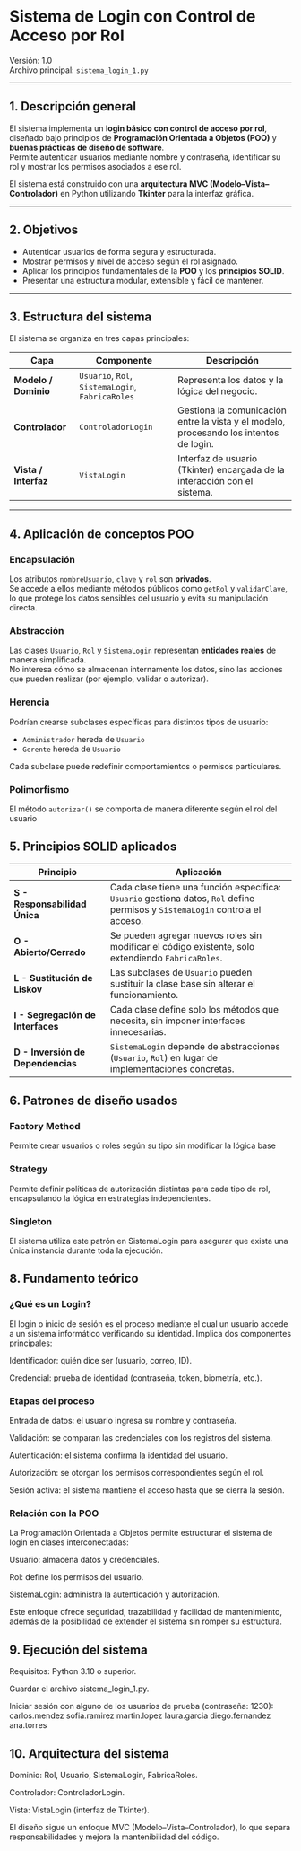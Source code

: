# Sistema de Login con Control de Acceso por Rol

Versión: 1.0  
Archivo principal: `sistema_login_1.py`

---

## 1. Descripción general

El sistema implementa un **login básico con control de acceso por rol**, diseñado bajo principios de **Programación Orientada a Objetos (POO)** y **buenas prácticas de diseño de software**.  
Permite autenticar usuarios mediante nombre y contraseña, identificar su rol y mostrar los permisos asociados a ese rol.

El sistema está construido con una **arquitectura MVC (Modelo–Vista–Controlador)** en Python utilizando **Tkinter** para la interfaz gráfica.

---

## 2. Objetivos

- Autenticar usuarios de forma segura y estructurada.  
- Mostrar permisos y nivel de acceso según el rol asignado.  
- Aplicar los principios fundamentales de la **POO** y los **principios SOLID**.  
- Presentar una estructura modular, extensible y fácil de mantener.

---

## 3. Estructura del sistema

El sistema se organiza en tres capas principales:

| Capa | Componente | Descripción |
|------|-------------|-------------|
| **Modelo / Dominio** | `Usuario`, `Rol`, `SistemaLogin`, `FabricaRoles` | Representa los datos y la lógica del negocio. |
| **Controlador** | `ControladorLogin` | Gestiona la comunicación entre la vista y el modelo, procesando los intentos de login. |
| **Vista / Interfaz** | `VistaLogin` | Interfaz de usuario (Tkinter) encargada de la interacción con el sistema. |

---

## 4. Aplicación de conceptos POO

### Encapsulación
Los atributos `nombreUsuario`, `clave` y `rol` son **privados**.  
Se accede a ellos mediante métodos públicos como `getRol` y `validarClave`, lo que protege los datos sensibles del usuario y evita su manipulación directa.

### Abstracción
Las clases `Usuario`, `Rol` y `SistemaLogin` representan **entidades reales** de manera simplificada.  
No interesa cómo se almacenan internamente los datos, sino las acciones que pueden realizar (por ejemplo, validar o autorizar).

### Herencia
Podrían crearse subclases específicas para distintos tipos de usuario:
- `Administrador` hereda de `Usuario`
- `Gerente` hereda de `Usuario`

Cada subclase puede redefinir comportamientos o permisos particulares.

### Polimorfismo
El método `autorizar()` se comporta de manera diferente según el rol del usuario

## 5. Principios SOLID aplicados
| Principio                         | Aplicación                                                                                                                    |
| --------------------------------- | ----------------------------------------------------------------------------------------------------------------------------- |
| **S - Responsabilidad Única**     | Cada clase tiene una función específica: `Usuario` gestiona datos, `Rol` define permisos y `SistemaLogin` controla el acceso. |
| **O - Abierto/Cerrado**           | Se pueden agregar nuevos roles sin modificar el código existente, solo extendiendo `FabricaRoles`.                            |
| **L - Sustitución de Liskov**     | Las subclases de `Usuario` pueden sustituir la clase base sin alterar el funcionamiento.                                      |
| **I - Segregación de Interfaces** | Cada clase define solo los métodos que necesita, sin imponer interfaces innecesarias.                                         |
| **D - Inversión de Dependencias** | `SistemaLogin` depende de abstracciones (`Usuario`, `Rol`) en lugar de implementaciones concretas.                            |

## 6. Patrones de diseño usados
### Factory Method
Permite crear usuarios o roles según su tipo sin modificar la lógica base

### Strategy

Permite definir políticas de autorización distintas para cada tipo de rol, encapsulando la lógica en estrategias independientes.

### Singleton

El sistema utiliza este patrón en SistemaLogin para asegurar que exista una única instancia durante toda la ejecución.

## 8. Fundamento teórico
### ¿Qué es un Login?

El login o inicio de sesión es el proceso mediante el cual un usuario accede a un sistema informático verificando su identidad.
Implica dos componentes principales:

Identificador: quién dice ser (usuario, correo, ID).

Credencial: prueba de identidad (contraseña, token, biometría, etc.).

### Etapas del proceso

Entrada de datos: el usuario ingresa su nombre y contraseña.

Validación: se comparan las credenciales con los registros del sistema.

Autenticación: el sistema confirma la identidad del usuario.

Autorización: se otorgan los permisos correspondientes según el rol.

Sesión activa: el sistema mantiene el acceso hasta que se cierra la sesión.

### Relación con la POO

La Programación Orientada a Objetos permite estructurar el sistema de login en clases interconectadas:

Usuario: almacena datos y credenciales.

Rol: define los permisos del usuario.

SistemaLogin: administra la autenticación y autorización.

Este enfoque ofrece seguridad, trazabilidad y facilidad de mantenimiento, además de la posibilidad de extender el sistema sin romper su estructura.

## 9. Ejecución del sistema

Requisitos: Python 3.10 o superior.

Guardar el archivo sistema_login_1.py.

Iniciar sesión con alguno de los usuarios de prueba (contraseña: 1230):
carlos.mendez
sofia.ramirez
martin.lopez
laura.garcia
diego.fernandez
ana.torres

## 10. Arquitectura del sistema

Dominio: Rol, Usuario, SistemaLogin, FabricaRoles.

Controlador: ControladorLogin.

Vista: VistaLogin (interfaz de Tkinter).

El diseño sigue un enfoque MVC (Modelo–Vista–Controlador), lo que separa responsabilidades y mejora la mantenibilidad del código.
